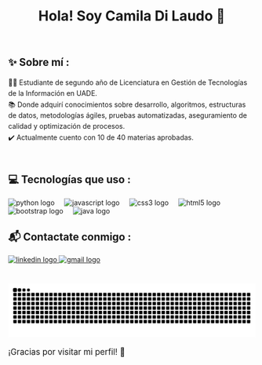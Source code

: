 <h1 align="center">Hola! Soy Camila Di Laudo 👋</h1>

<br/>

<h2 align="left">✨ Sobre mí :</h2>

<p align="left" style="line-height: 1.6;">
  👩‍💻 Estudiante de segundo año de Licenciatura en Gestión de Tecnologías de la Información en UADE.<br/>
  📚 Donde adquirí conocimientos sobre desarrollo, algoritmos, estructuras de datos, metodologías ágiles, pruebas automatizadas, aseguramiento de calidad y optimización de procesos.<br/>
  ✔️ Actualmente cuento con 10 de 40 materias aprobadas.
</p>

<br/>

<h2 align="left">💻 Tecnologías que uso :</h2>

<div align="left" style="margin-bottom: 30px;">
  <img src="https://img.shields.io/badge/Python-3776AB?logo=python&logoColor=white&style=for-the-badge" height="40" alt="python logo" />
  <img width="12" />
  <img src="https://img.shields.io/badge/JavaScript-F7DF1E?logo=javascript&logoColor=black&style=for-the-badge" height="40" alt="javascript logo" />
  <img width="12" />
  <img src="https://img.shields.io/badge/CSS3-1572B6?logo=css3&logoColor=white&style=for-the-badge" height="40" alt="css3 logo" />
  <img width="12" />
  <img src="https://img.shields.io/badge/HTML5-E34F26?logo=html5&logoColor=white&style=for-the-badge" height="40" alt="html5 logo" />
  <img width="12" />
  <img src="https://img.shields.io/badge/Bootstrap-7952B3?logo=bootstrap&logoColor=white&style=for-the-badge" height="40" alt="bootstrap logo" />
  <img width="12" />
  <img src="https://cdn.jsdelivr.net/gh/devicons/devicon/icons/java/java-original.svg" height="40" alt="java logo" />
</div>

<h2 align="left">📬 Contactate conmigo :</h2>

<div align="left" style="margin-bottom: 40px;">
  <a href="https://www.linkedin.com/in/dilaudocamila" target="_blank">
    <img src="https://raw.githubusercontent.com/maurodesouza/profile-readme-generator/master/src/assets/icons/social/linkedin/default.svg" width="52" height="40" alt="linkedin logo" />
  </a>
  <a href="mailto:camiladilaudo@icloud.com" target="_blank">
    <img src="https://raw.githubusercontent.com/maurodesouza/profile-readme-generator/master/src/assets/icons/social/gmail/default.svg" width="52" height="40" alt="gmail logo" />
  </a>
</div>

<img src="https://raw.githubusercontent.com/camidilaudo/camidilaudo/output/snake.svg" alt="Snake animation" />

<br/>

<p align="left" style="font-size: 1.2em;">¡Gracias por visitar mi perfil! 💖</p>
